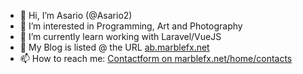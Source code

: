 - 👋 Hi, I’m Asario (@Asario2)
- 👀 I’m interested in Programming, Art and Photography
- 🌱 I’m currently learn working with Laravel/VueJS
- 🔗 My Blog is listed @ the URL [ab.marblefx.net](https://ab.marblefx.net)
- 📫 How to reach me: [Contactform on marblefx.net/home/contacts](https://www.marblefx.net/home/contacts)


<!---
Asario2/Asario2 is a ✨ special ✨ repository because its `README.md` (this file) appears on your GitHub profile.
You can click the Preview link to take a look at your changes.
--->
